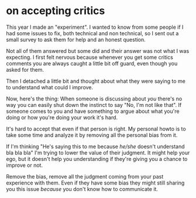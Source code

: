 
# on accepting critics

This year I made an "experiment".
I wanted to know from some people if I had some issues to fix, both technical and non technical, so I sent out a small survey to ask them for help and an honest question.

Not all of them answered but some did and their answer was not what I was expecting.
I first felt nervous because whenever you get some critics comments you are always caught a little bit off guard, even though you asked for them.

Then I detached a little bit and thought about what they were saying to me to understand what could I improve.

Now, here's the thing: When someone is discussing about _you_ there's no way you can easily shut down the instinct to say "No, I'm not like that".
If someone comes to you and have something to argue about what you're doing or how you're doing your work it's hard.

It's hard to accept that even if that person is right.
My personal howto is to take some time and analyze it by removing all the personal bias from it.

If I'm thinking "He's saying this to me because _he/she_ doesn't understand bla bla bla" I'm trying to lower the value of their judgment.
It might help your ego, but it doesn't help you understanding if they're giving you a chance to improve or not.

Remove the bias, remove all the judgment coming from your past experience with them. Even if they have some bias they might still sharing you this issue _because_ you don't know how to communicate it.

